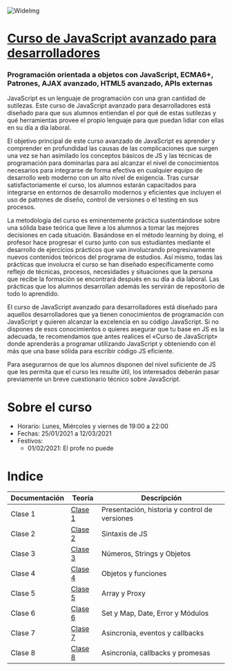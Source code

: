 ![WideImg](http://fictizia.com/img/github/Fictizia-plan-estudios-github.jpg)

# [Curso de JavaScript avanzado para desarrolladores](https://fictizia.com/formacion/curso-javascript-avanzado)
### Programación orientada a objetos con JavaScript, ECMA6+, Patrones, AJAX avanzado, HTML5 avanzado, APIs externas

JavaScript es un lenguaje de programación con una gran cantidad de sutilezas. Este curso de JavaScript avanzado para desarrolladores está diseñado para que sus alumnos entiendan el por qué de estas sutilezas y qué herramientas provee el propio lenguaje para que puedan lidiar con ellas en su día a día laboral.

El objetivo principal de este curso avanzado de JavaScript es aprender y comprender en profundidad las causas de las complicaciones que surgen una vez se han asimilado los conceptos básicos de JS y las técnicas de programación para dominarlas para así alcanzar el nivel de conocimientos necesarios para integrarse de forma efectiva en cualquier equipo de desarrollo web moderno con un alto nivel de exigencia. Tras cursar satisfactoriamente el curso, los alumnos estarán capacitados para integrarse en entornos de desarrollo modernos y eficientes que incluyen el uso de patrones de diseño, control de versiones o el testing en sus procesos.

La metodología del curso es eminentemente práctica sustentándose sobre una sólida base teórica que lleve a los alumnos a tomar las mejores decisiones en cada situación. Basándose en el método learning by doing, el profesor hace progresar el curso junto con sus estudiantes mediante el desarrollo de ejercicios prácticos que van involucrando progresivamente nuevos contenidos teóricos del programa de estudios. Así mismo, todas las prácticas que involucra el curso se han diseñado específicamente como reflejo de técnicas, procesos, necesidades y situaciones que la persona que recibe la formación se encontrará después en su día a día laboral. Las prácticas que los alumnos desarrollan además les servirán de repositorio de todo lo aprendido.

El curso de JavaScript avanzado para desarrolladores está diseñado para aquellos desarrolladores que ya tienen conocimientos de programación con JavaScript y quieren alcanzar la excelencia en su código JavaScript. Si no dispones de esos conocimientos o quieres asegurar que tu base en JS es la adecuada, te recomendamos que antes realices el «Curso de JavaScript» donde aprenderás a programar utilizando JavaScript y obteniendo con él más que una base sólida para escribir código JS eficiente.

Para asegurarnos de que los alumnos disponen del nivel suficiente de JS que les permita que el curso les resulte útil, los interesados deberán pasar previamente un breve cuestionario técnico sobre JavaScript.

# Sobre el curso

* Horario: Lunes, Miércoles y viernes de 19:00 a 22:00
* Fechas: 25/01/2021 a 12/03/2021
* Festivos:
  * 01/02/2021: El profe no puede

# Indice

| Documentación |  Teoría  | Descripción |
| ------------- | -------- | ----------- |
| Clase 1 | [Clase 1](teoria/clase1.md) | Presentación, historia y control de versiones |
| Clase 2 | [Clase 2](teoria/clase2.md) | Sintaxis de JS |
| Clase 3 | [Clase 3](teoria/clase3.md) | Números, Strings y Objetos |
| Clase 4 | [Clase 4](teoria/clase4.md) | Objetos y funciones |
| Clase 5 | [Clase 5](teoria/clase5.md) | Array y Proxy |
| Clase 6 | [Clase 6](teoria/clase6.md) | Set y Map, Date, Error y Módulos |
| Clase 7 | [Clase 7](teoria/clase7.md) | Asincronía, eventos y callbacks |
| Clase 8 | [Clase 8](teoria/clase8.md) | Asincronía, callbacks y promesas |

